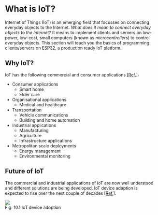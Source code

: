 # What is IoT?

Internet of Things (IoT) is an emerging field that focusses on
connecting everyday objects to the Internet. *What does it mean to
connect everyday objects to the Internet?* It means to implement clients
and servers on low-power, low-cost, small computers (known as
*microcontrollers*) to control everyday
objects. This section will teach you the basics of programming
clients/servers on ESP32, a production ready IoT platform. 


## Why IoT?

IoT has the following commercial and consumer applications [<a href='../bib.html#wikipedia-contributors-internet-of-things-wikipedia'>Ref.</a>]:

- Consumer applications
  - Smart home
  - Elder care
-	Organisational applications
    - Medical and healthcare
-	Transportation
    - Vehicle communications
    - Building and home automation
-	Industrial applications
    - Manufacturing
    - Agriculture
    - Infrastructure applications
- Metropolitan scale deployments
    - Energy management
    - Environmental monitoring



## Future of IoT

The commercial and industrial applications of IoT are now well
understood and different solutions are being developed. IoT device
adaption is expected to rise over the next couple of decades [<a
href='..//bib.html#researchgate-graph-showing-increase-of-iot-devices-over-time'>Ref.</a>].

 <img style="display:block;margin:auto" src='../../../imgs/iotDevices.png'>    
 <figcaption> Fig: 10.1 IoT device adoption</figcaption>               



